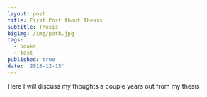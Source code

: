 ```yaml
---
layout: post
title: First Post About Thesis
subtitle: Thesis
bigimg: /img/path.jpg
tags:
  - books
  - test
published: true
date: '2018-12-15'
---
```


Here I will discuss my thoughts a couple years out from my thesis
